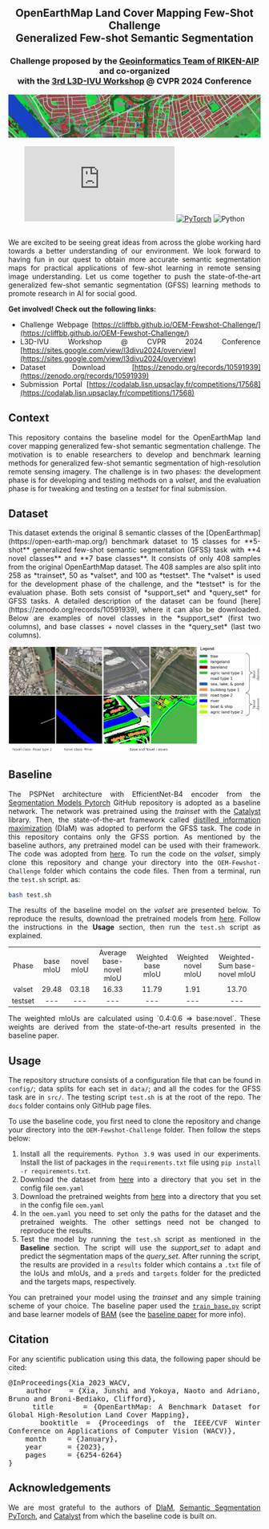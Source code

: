 <div align="center">
	
## OpenEarthMap Land Cover Mapping Few-Shot Challenge </br> Generalized Few-shot Semantic Segmentation
### Challenge proposed by the [Geoinformatics Team of RIKEN-AIP](https://geoinformatics2018.com/) and co-organized </br> with the [3rd L3D-IVU Workshop](https://sites.google.com/view/l3divu2024/overview) @ CVPR 2024 Conference

<p><img src="docs/assets/img/img2.jpg"></p>
</div>

<div align="center">
	
[![GitHub license](https://badgen.net/github/license/Naereen/Strapdown.js)](https://github.com/Naereen/StrapDown.js/blob/master/LICENSE)
<a href="https://pytorch.org/get-started/locally/"><img alt="PyTorch" src="https://img.shields.io/badge/PyTorch-ee4c2c?logo=pytorch&logoColor=white"></a>
![Python](https://img.shields.io/badge/python-3.9+-blue.svg)
</div>

##
<div align="justify">
<p>
	We are excited to be seeing great ideas from across the globe working hard towards a better understanding of our environment. We look forward to having fun in our quest to obtain more 
	accurate semantic segmentation maps for practical applications of few-shot learning in remote sensing image understanding.	
	Let us come together to push the state-of-the-art generalized few-shot semantic segmentation (GFSS) learning methods to promote research in AI for social good.
</p> 
<p>
	
**Get involved! Check out the following links:** </br>
- Challenge Webpage [https://cliffbb.github.io/OEM-Fewshot-Challenge/](https://cliffbb.github.io/OEM-Fewshot-Challenge/)
- L3D-IVU Workshop @ CVPR 2024 Conference [https://sites.google.com/view/l3divu2024/overview](https://sites.google.com/view/l3divu2024/overview)
- Dataset Download [https://zenodo.org/records/10591939](https://zenodo.org/records/10591939)
- Submission Portal [https://codalab.lisn.upsaclay.fr/competitions/17568](https://codalab.lisn.upsaclay.fr/competitions/17568)
</p>
</div>

## Context
<div align="justify">

This repository contains the baseline model for the OpenEarthMap land cover mapping generalized few-shot semantic segmentation challenge. 
The motivation is to enable researchers to develop and benchmark learning methods for generalized few-shot semantic segmentation of high-resolution remote sensing imagery. 
The challenge is in two phases: the development phase is for developing and testing methods on a *valset*, and the evaluation phase is for tweaking and testing on a *testset* for final submission.

</div>

## Dataset
<div align="justify">

<p>	
This dataset extends the original 8 semantic classes of the [OpenEarthmap](https://open-earth-map.org/) benchmark dataset to 15 classes for **5-shot** generalized few-shot semantic segmentation (GFSS) task with **4 novel classes** and **7 base classes**. It consists of only 408 samples from the original OpenEarthMap dataset. The 408 samples are also split into 258 as *trainset*, 50 as *valset*, and 100 as *testset*. The *valset* is used for the development phase of the challenge, and the *testset* is for the evaluation phase. Both sets consist of *support_set* and *query_set* for GFSS tasks. A detailed description of the dataset can be found [here](https://zenodo.org/records/10591939), where it can also be downloaded. Below are examples of novel classes in the *support_set* (first two columns), and base classes + novel classes in the *query_set* (last two columns).
</p>
<p><img src="docs/assets/img/fewshot-examples1.png"></p>
</div>

## Baseline
<div align="justify">

The PSPNet architecture with EfficientNet-B4 encoder from the [Segmentation Models Pytorch](https://github.com/qubvel/segmentation_models.pytorch?tab=readme-ov-file) GitHub repository is adopted as a baseline network.
The network was pretrained using the *trainset* with the [Catalyst](https://catalyst-team.com/) library. Then, the state-of-the-art framework called [distilled information maximization](https://arxiv.org/abs/2211.14126) 
(DIaM) was adopted to perform the GFSS task. The code in this repository contains only the GFSS portion. As mentioned by the baseline authors, any pretrained model can be used with their framework. 
The code was adopted from [here](https://github.com/sinahmr/DIaM?tab=readme-ov-file). To run the code on the *valset*, simply clone this repository and change your directory into the `OEM-Fewshot-Challenge` folder which contains the code files. Then from a terminal, run the `test.sh` script. as:
```bash
bash test.sh 
```
The results of the baseline model on the *valset* are presented below. To reproduce the results, download the pretrained models from [here](https://drive.google.com/file/d/1eLjfUJ2ajAMkJKCsoJr-MGSSzZ-LqDbR/view?usp=sharing). 
Follow the instructions in the **Usage** section, then run the `test.sh` script as explained. 

<table align="center">
    <tr align="center">
        <td>Phase</td>
        <td>base mIoU</td> 
	<td>novel mIoU</td> 
	<td>Average base-novel mIoU</td>
        <td>Weighted base mIoU</td> 
	<td>Weighted novel mIoU</td>
	<td>Weighted-Sum base-novel mIoU</td>
    </tr>
    <tr align="center">
        <td>valset</td>
        <td> 29.48 </td> 
	<td> 03.18 </td> 
	<td> 16.33 </td> 
	<td> 11.79 </td> 
	<td> 1.91 </td> 
	<td> 13.70 </td> 
    </tr>
   <tr align="center">
	<td>testset</td>
        <td> --- </td> 
	<td> --- </td> 
	<td> --- </td> 
	<td> --- </td> 
	<td> --- </td> 
	<td> --- </td> 
    </tr>   
</table>
The weighted mIoUs are calculated using `0.4:0.6 => base:novel`. These weights are derived from the state-of-the-art results presented in the baseline paper.

</div>

## Usage
<div align="justify">

The repository structure consists of a configuration file that can be found in `config/`; data splits for each set in `data/`; and  all the codes for the GFSS task are in `src/`. The testing script `test.sh` is at the root of the repo.
The `docs` folder contains only GitHub page files.

To use the baseline code, you first need to clone the repository and change your directory into the `OEM-Fewshot-Challenge` folder. Then follow the steps below:</br>
1. Install all the requirements. `Python 3.9` was used in our experiments. Install the list of packages in the `requirements.txt` file using `pip install -r requirements.txt`.
2. Download the dataset from [here](https://zenodo.org/records/10591939) into a directory that you set in the config file `oem.yaml`
3. Download the pretrained weights from [here](https://drive.google.com/file/d/1eLjfUJ2ajAMkJKCsoJr-MGSSzZ-LqDbR/view?usp=sharing) into a directory that you set in the config file `oem.yaml`
4. In the `oem.yaml` you need to set only the paths for the dataset and the pretrained weights. The other settings need not be changed to reproduce the results.
5. Test the model by running the `test.sh` script as mentioned in the **Baseline** section. The script will use the *support_set* to adapt and predict the segmentation maps of the *query_set*. After running the script, the results are provided in a `results` folder which contains a `.txt` file of the IoUs and mIoUs, and a `preds` and `targets` folder for the predicted and the targets maps, respectively.

You can pretrained your model using the *trainset* and any simple training scheme of your choice. The baseline paper used the [`train_base.py`](https://github.com/chunbolang/BAM/blob/main/train_base.py) script and base learner models of [BAM](https://github.com/chunbolang/BAM) (see the [baseline paper](https://github.com/sinahmr/DIaM?tab=readme-ov-file) for more info).
 
</div>

## Citation
<div align="justify">
For any scientific publication using this data, the following paper should be cited:
<pre style="white-space: pre-wrap; white-space: -moz-pre-wrap; white-space: -pre-wrap; white-space: -o-pre-wrap; word-wrap: break-word;">
@InProceedings{Xia_2023_WACV,
    author    = {Xia, Junshi and Yokoya, Naoto and Adriano, Bruno and Broni-Bediako, Clifford},
    title     = {OpenEarthMap: A Benchmark Dataset for Global High-Resolution Land Cover Mapping},
    booktitle = {Proceedings of the IEEE/CVF Winter Conference on Applications of Computer Vision (WACV)},
    month     = {January},
    year      = {2023},
    pages     = {6254-6264}
}
</pre>
</div>

## Acknowledgements
<div align="justify">

We are most grateful to the authors of [DIaM](https://github.com/sinahmr/DIaM?tab=readme-ov-file), [Semantic Segmentation PyTorch](https://github.com/qubvel/segmentation_models.pytorch?tab=readme-ov-file), 
and [Catalyst](https://catalyst-team.com/) from which the baseline code is built on.
</div>
